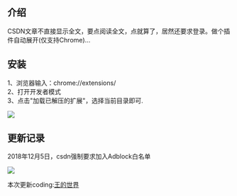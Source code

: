 ## 介绍
CSDN文章不直接显示全文，要点阅读全文，点就算了，居然还要求登录。做个插件自动展开(仅支持Chrome)...

## 安装

1、浏览器输入：chrome://extensions/   
2、打开开发者模式   
3、点击"加载已解压的扩展"，选择当前目录即可.

![](https://raw.githubusercontent.com/liushuheng163/autoExpandCSDN/master/doc/%E5%BE%AE%E4%BF%A1%E5%9B%BE%E7%89%87_20181130115141.png)

## 更新记录
2018年12月5日，csdn强制要求加入Adblock白名单

![](https://raw.githubusercontent.com/liushuheng163/autoExpandCSDN/master/doc/1.jpg)


本次更新coding:[王的世界](https://github.com/wws19125/killcsdn)